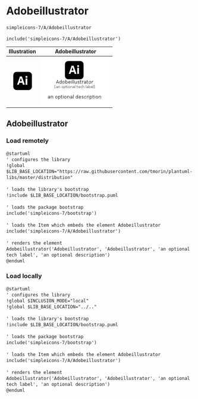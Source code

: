 # Adobeillustrator


```text
simpleicons-7/A/Adobeillustrator
```

```text
include('simpleicons-7/A/Adobeillustrator')
```



| Illustration | Adobeillustrator |
| :---: | :---: |
| ![illustration for Illustration](../../simpleicons-7/A/Adobeillustrator.png) | ![illustration for Adobeillustrator](../../simpleicons-7/A/Adobeillustrator.Local.png) |




## Adobeillustrator

### Load remotely
```plantuml
@startuml
' configures the library
!global $LIB_BASE_LOCATION="https://raw.githubusercontent.com/tmorin/plantuml-libs/master/distribution"

' loads the library's bootstrap
!include $LIB_BASE_LOCATION/bootstrap.puml

' loads the package bootstrap
include('simpleicons-7/bootstrap')

' loads the Item which embeds the element Adobeillustrator
include('simpleicons-7/A/Adobeillustrator')

' renders the element
Adobeillustrator('Adobeillustrator', 'Adobeillustrator', 'an optional tech label', 'an optional description')
@enduml
```

### Load locally
```plantuml
@startuml
' configures the library
!global $INCLUSION_MODE="local"
!global $LIB_BASE_LOCATION="../.."

' loads the library's bootstrap
!include $LIB_BASE_LOCATION/bootstrap.puml

' loads the package bootstrap
include('simpleicons-7/bootstrap')

' loads the Item which embeds the element Adobeillustrator
include('simpleicons-7/A/Adobeillustrator')

' renders the element
Adobeillustrator('Adobeillustrator', 'Adobeillustrator', 'an optional tech label', 'an optional description')
@enduml
```

